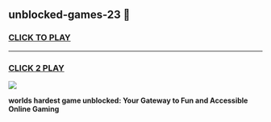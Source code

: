 
## unblocked-games-23 👋
<h3>
<a href="https://premium.freeplayer.one?title=unblocked-games-23&ref=14F">CLICK TO PLAY</a></h3>
<hr>

<h3>
<a href="https://premium.freeplayer.one?title=unblocked-games-23&ref=14F">CLICK 2 PLAY</a>
  
</h3>

<a href="https://premium.freeplayer.one?title=unblocked-games-23&ref=12F/"><img src="https://clearcache.store/games.png"></a>


**worlds hardest game unblocked: Your Gateway to Fun and Accessible Online Gaming**
